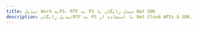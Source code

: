 ---title: تبدیل Word بهPS، RTF به PS مبدل رایگان یا Net SDKdescription: تبدیل رایگانRTF به PS با استفاده از Net Cloud APIs & SDK. همچنین اسناد Microsoft Word و OpenOffice را در Cloud ایجاد، ویرایش و رندر کنید.---